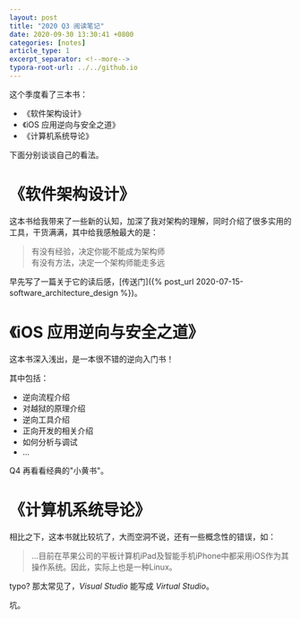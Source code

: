 ```yaml
---
layout: post
title: "2020 Q3 阅读笔记"
date: 2020-09-30 13:30:41 +0800
categories: [notes]
article_type: 1
excerpt_separator: <!--more-->
typora-root-url: ../../github.io
---
```


这个季度看了三本书：

- 《软件架构设计》
- 《iOS 应用逆向与安全之道》
- 《计算机系统导论》

下面分别谈谈自己的看法。

# 《软件架构设计》

这本书给我带来了一些新的认知，加深了我对架构的理解，同时介绍了很多实用的工具，干货满满，其中给我感触最大的是：

> 有没有经验，决定你能不能成为架构师  
> 有没有方法，决定一个架构师能走多远

早先写了一篇关于它的读后感，[传送门]({% post_url 2020-07-15-software_architecture_design %})。

# 《iOS 应用逆向与安全之道》

这本书深入浅出，是一本很不错的逆向入门书！

其中包括：

- 逆向流程介绍
- 对越狱的原理介绍
- 逆向工具介绍
- 正向开发的相关介绍
- 如何分析与调试
- ...

Q4 再看看经典的"小黄书"。

# 《计算机系统导论》

相比之下，这本书就比较坑了，大而空洞不说，还有一些概念性的错误，如：

> ...目前在苹果公司的平板计算机iPad及智能手机iPhone中都采用iOS作为其操作系统。因此，实际上也是一种Linux。

typo? 那太常见了，*Visual Studio* 能写成 *Virtual Studio*。

坑。